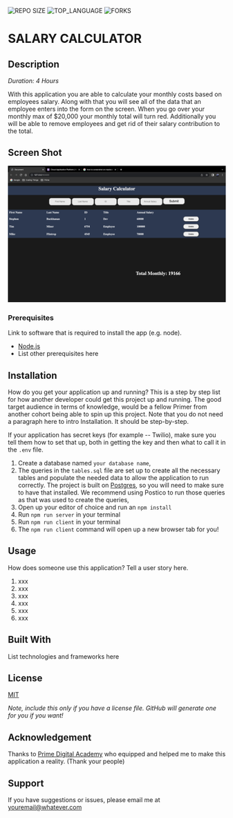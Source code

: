 ![REPO SIZE](https://img.shields.io/github/repo-size/scottbromander/the_marketplace.svg?style=flat-square) ![TOP_LANGUAGE](https://img.shields.io/github/languages/top/scottbromander/the_marketplace.svg?style=flat-square) ![FORKS](https://img.shields.io/github/forks/scottbromander/the_marketplace.svg?style=social)

# SALARY CALCULATOR

## Description

_Duration: 4 Hours_

With this application you are able to calculate your monthly costs based on employees salary. Along with that you will see all of the data that an employee enters into the form on the screen. When you go over your monthly max of $20,000 your monthly total will turn red. Additionally you will be able to remove employees and get rid of their salary contribution to the total.

## Screen Shot

![image info](screenshot1.png)

### Prerequisites

Link to software that is required to install the app (e.g. node).

- [Node.js](https://nodejs.org/en/)
- List other prerequisites here

## Installation

How do you get your application up and running? This is a step by step list for how another developer could get this project up and running. The good target audience in terms of knowledge, would be a fellow Primer from another cohort being able to spin up this project. Note that you do not need a paragraph here to intro Installation. It should be step-by-step.

If your application has secret keys (for example -- Twilio), make sure you tell them how to set that up, both in getting the key and then what to call it in the `.env` file.

1. Create a database named `your database name`,
2. The queries in the `tables.sql` file are set up to create all the necessary tables and populate the needed data to allow the application to run correctly. The project is built on [Postgres](https://www.postgresql.org/download/), so you will need to make sure to have that installed. We recommend using Postico to run those queries as that was used to create the queries,
3. Open up your editor of choice and run an `npm install`
4. Run `npm run server` in your terminal
5. Run `npm run client` in your terminal
6. The `npm run client` command will open up a new browser tab for you!

## Usage

How does someone use this application? Tell a user story here.

1. xxx
2. xxx
3. xxx
4. xxx
5. xxx
6. xxx

## Built With

List technologies and frameworks here

## License

[MIT](https://choosealicense.com/licenses/mit/)

_Note, include this only if you have a license file. GitHub will generate one for you if you want!_

## Acknowledgement

Thanks to [Prime Digital Academy](www.primeacademy.io) who equipped and helped me to make this application a reality. (Thank your people)

## Support

If you have suggestions or issues, please email me at [youremail@whatever.com](www.google.com)

